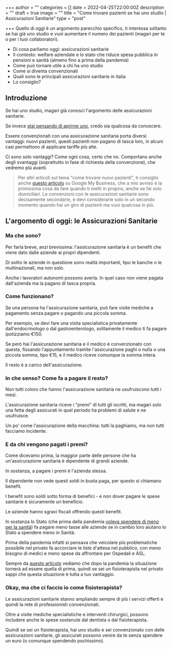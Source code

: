+++
author = ""
categories = []
date = 2022-04-25T22:00:00Z
description = ""
draft = true
image = ""
title = "Come trovare pazienti se hai uno studio | Assicurazioni Sanitarie"
type = "post"

+++
Quello di oggi è un argomento parecchio specifico, ti interessa soltanto se hai già uno studio e vuoi aumentare il numero dei pazienti (magari per te o per i tuoi collaboratori).

* Di cosa parliamo oggi: assicurazioni sanitarie
* Il contesto: welfare aziendale e lo stato che riduce spesa pubblica in pensioni e sanità (almeno fino a prima della pandemia)
* Come può tornare utile a chi ha uno studio
* Come si diventa convenzionati
* Quali sono le principali assicurazioni sanitarie in italia
* Lo consiglio?

## Introduzione

Se hai uno studio, magari già conosci l'argomento delle assicurazioni sanitarie. 

Se invece [stai pensando di aprirne uno](https://fisioterapisti.org/veloce-guida-su-come-aprire-uno-studio-di-fisioterapia-nel-2022/ "Veloce guida su come aprire uno studio di fisioterapia nel 2022"), credo sia qualcosa da conoscere.

Essere convenzionati con una assicurazione sanitaria porta diversi vantaggi: nuovi pazienti, questi pazienti non pagano di tasca loro, in alcuni casi permettono di applicare tariffe più alte.

Ci sono solo vantaggi? Come ogni cosa, certo che no. Comportano anche degli svantaggi (soprattutto in fase di richiesta della convenzione), che vedremo più avanti.

> Per altri articoli sul tema "come trovare nuovi pazienti", ti consiglio anche [questo articolo](https://fisioterapisti.org/da-dove-provengono-i-miei-pazienti-internet/ "Come trovare pazienti | Panoramica Internet") su Google My Business, che a mio avviso è la primissima cosa da fare quando ti metti in proprio, anche se fai solo domiciliari. Le convenzioni con le assicurazioni sanitarie sono decisamente secondarie, e devi considerarle solo in un secondo momento quando hai un giro di pazienti ma vuoi qualcosa in più.

## L'argomento di oggi: le Assicurazioni Sanitarie

### Ma che sono? 

Per farla breve, anzi brevissima: l'assicurazione sanitaria è un benefit che viene dato dalle aziende ai propri dipendenti.

Di solito le aziende in questione sono realtà importanti, tipo le banche o le multinazionali, ma non solo.

Anche i lavoratori autonomi possono averla. In quel caso non viene pagata dall'azienda ma la pagano di tasca propria.

### Come funzionano?

Se una persona ha l'assicurazione sanitaria, può fare visite mediche a pagamento senza pagare o pagando una piccola somma.

Per esempio, se devi fare una visita specialistica privatamente dall'endocrinologo o dal gastroenterologo, solitamente il medico ti fa pagare ipotizziamo €150.

Se però hai l'assicurazione sanitaria e il medico è convenzionato con questa, fissando l'appuntamento tramite l'assicurazione paghi o nulla o una piccola somma, tipo €15, e il medico riceve comunque la somma intera. 

Il resto è a carico dell'assicurazione.

### In che senso? Come fa a pagare il resto?

Non tutti coloro che hanno l'assicurazione sanitaria ne usufruiscono tutti i mesi.

L'assicurazione sanitaria riceve i "premi" di tutti gli iscritti, ma magari solo una fetta degli assicurati in quel periodo ha problemi di salute e ne usufruisce.

Un po' come l'assicurazione della macchina: tutti la paghiamo, ma non tutti facciamo incidente.

### E da chi vengono pagati i premi?

Come dicevamo prima, la maggior parte delle persone che ha un'assicurazione sanitaria è dipendente di grandi aziende.

In sostanza, a pagare i premi è l'azienda stessa.

Il dipendente non vede questi soldi in busta paga, per questo si chiamano benefit.

I benefit sono soldi sotto forma di benefici - e non dover pagare le spese sanitarie è sicuramente un beneficio.

Le aziende hanno sgravi fiscali offrendo questi benefit. 

In sostanza lo Stato (che prima della pandemia [voleva spendere di meno per la sanità](http://www.quotidianosanita.it/governo-e-parlamento/articolo.php?articolo_id=95007 "Def 2021. Boom spesa sanitaria nel 2020-2021 ma dal 2022 il rapporto spesa/Pil inizia a calare")) fa pagare meno tasse alle aziende se in cambio loro aiutano lo Stato a spendere meno in Sanità.

Prima della pandemia infatti si pensava che veicolare più problematiche possibile nel privato fa accorciare le liste d'attesa nel pubblico, con meno bisogno di medici e meno spese da affrontare per Ospedali e ASL.

Sempre da [questo articolo](http://www.quotidianosanita.it/governo-e-parlamento/articolo.php?articolo_id=95007 "Def 2021. Boom spesa sanitaria nel 2020-2021 ma dal 2022 il rapporto spesa/Pil inizia a calare") vediamo che dopo la pandemia la situazione tornerà ad essere quella di prima, quindi se sei un fisioterapista nel privato sappi che questa situazione è tutta a tuo vantaggio.

### Okay, ma che ci faccio io come fisioterapista?

Le assicurazioni sanitarie stanno ampliando sempre di più i servizi offerti e quindi la rete di professionisti convenzionati.

Oltre a visite mediche specialistiche e interventi chirurgici, possono includere anche le spese sostenute dal dentista o dal fisioterapista.

Quindi se sei un fisioterapista, hai uno studio e sei convenzionato con delle assicurazioni sanitarie, gli assicurati possono venire da te senza spendere un euro (o comunque spendendo pochissimo).